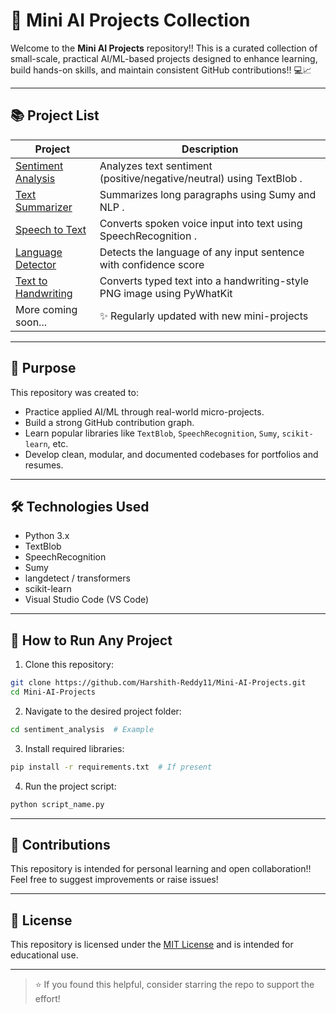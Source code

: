 # 🤖 Mini AI Projects Collection

Welcome to the **Mini AI Projects** repository!!
This is a curated collection of small-scale, practical AI/ML-based projects designed to enhance learning, build hands-on skills, and maintain consistent GitHub contributions!! 💻📈

---

## 📚 Project List

| Project                  | Description                                                                    |
|--------------------------|--------------------------------------------------------------------------------|
| [Sentiment Analysis](./sentiment_analysis) | Analyzes text sentiment (positive/negative/neutral) using TextBlob .        |
| [Text Summarizer](./text_summarizer)       | Summarizes long paragraphs using Sumy and NLP .                             |
| [Speech to Text](./speech_to_text)         | Converts spoken voice input into text using SpeechRecognition .             |
| [Language Detector](./language_detector)   | Detects the language of any input sentence with confidence score           |
| [Text to Handwriting](./text_to_handwriting) | Converts typed text into a handwriting-style PNG image using PyWhatKit   |
| More coming soon...                        | ✨ Regularly updated with new mini-projects  |

---

## 🧠 Purpose

This repository was created to:

- Practice applied AI/ML through real-world micro-projects.  
- Build a strong GitHub contribution graph.  
- Learn popular libraries like `TextBlob`, `SpeechRecognition`, `Sumy`, `scikit-learn`, etc.
- Develop clean, modular, and documented codebases for portfolios and resumes.  

---

## 🛠️ Technologies Used

- Python 3.x  
- TextBlob  
- SpeechRecognition  
- Sumy  
- langdetect / transformers  
- scikit-learn  
- Visual Studio Code (VS Code)

---

## 🚀 How to Run Any Project

1. Clone this repository:

```bash
git clone https://github.com/Harshith-Reddy11/Mini-AI-Projects.git
cd Mini-AI-Projects
```

2. Navigate to the desired project folder:

```bash
cd sentiment_analysis  # Example
```

3. Install required libraries:

```bash
pip install -r requirements.txt  # If present
```

4. Run the project script:

```bash
python script_name.py
```

---

## 🤝 Contributions

This repository is intended for personal learning and open collaboration!!  
Feel free to suggest improvements or raise issues!

---

## 📄 License

This repository is licensed under the [MIT License](./LICENSE) and is intended for educational use.

---

> ⭐ If you found this helpful, consider starring the repo to support the effort!
